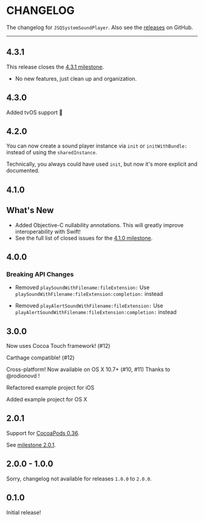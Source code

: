 # CHANGELOG

The changelog for `JSQSystemSoundPlayer`. Also see the [releases](https://github.com/jessesquires/JSQSystemSoundPlayer/releases) on GitHub.

--------------------------------------

4.3.1
-----

This release closes the [4.3.1 milestone](https://github.com/jessesquires/JSQSystemSoundPlayer/issues?utf8=✓&q=+milestone%3A4.3.1+).

- No new features, just clean up and organization.

4.3.0
-----

Added tvOS support :tada:

4.2.0
-----

You can now create a sound player instance via `init` or `initWithBundle:` instead of using the `sharedInstance`.

Technically, you always could have used `init`, but now it's more explicit and documented.

4.1.0
-----

## What's New

* Added Objective-C nullability annotations. This will greatly improve interoperability with Swift!
* See the full list of closed issues for the [4.1.0 milestone](https://github.com/jessesquires/JSQSystemSoundPlayer/issues?q=milestone%3A4.1.0).

4.0.0
-----

### Breaking API Changes

* Removed `playSoundWithFilename:fileExtension:`
Use  `playSoundWithFilename:fileExtension:completion:` instead

* Removed `playAlertSoundWithFilename:fileExtension:`
Use `playAlertSoundWithFilename:fileExtension:completion:` instead

3.0.0
-----

Now uses Cocoa Touch framework! (#12)

Carthage compatible! (#12)

Cross-platform! Now available on OS X 10.7+ (#10, #11) Thanks to @rodionovd !

Refactored example project for iOS

Added example project for OS X

2.0.1
-----

Support for [CocoaPods 0.36](http://blog.cocoapods.org/Pod-Authors-Guide-to-CocoaPods-Frameworks/).

See [milestone 2.0.1](https://github.com/jessesquires/JSQSystemSoundPlayer/issues?q=milestone%3A%22Release+2.0.1%22).

2.0.0 - 1.0.0
-------------

Sorry, changelog not available for releases `1.0.0` to `2.0.0`.

0.1.0
-----

Initial release!
